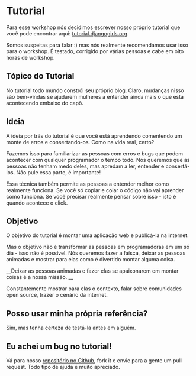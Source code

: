 # Tutorial

Para esse workshop nós decidimos escrever nosso próprio tutorial que você pode encontrar aqui: [tutorial.djangogirls.org](http://tutorial.djangogirls.org/).

Somos suspeitas para falar :) mas nós realmente recomendamos usar isso para o workshop. É testado, corrigido por várias pessoas e cabe em oito horas de workshop.

## Tópico do Tutorial

No tutorial todo mundo constrói seu próprio blog. Claro, mudanças nisso são bem-vindas se ajudarem mulheres a entender ainda mais o que está acontecendo embaixo do capô.

## Ideia

A ideia por trás do tutorial é que você está aprendendo comentendo um monte de erros e consertando-os. Como na vida real, certo?

Fazemos isso para familiarizar as pessoas com erros e bugs que podem acontecer com qualquer programador o tempo todo. Nós queremos que as pessoas não tenham medo deles, mas apredam a ler, entender e consertá-los. Não pule essa parte, é importante!

Essa técnica também permite as pessoas a entender melhor como realmente funciona. Se você só copiar e colar o código não vai aprender como funciona. Se você precisar realmente pensar sobre isso - isto é quando acontece o click.

## Objetivo

O objetivo do tutorial é montar uma aplicação web e publicá-la na internet.

Mas o objetivo não é transformar as pessoas em programadoras em um só dia - isso não é possível. Nós queremos fazer a faísca, deixar as pessoas animadas e mostrar para elas como é divertido montar alguma coisa.

__Deixar as pessoas animadas e fazer elas se apaixonarem em montar coisas é a nossa missão. __

Constantemente mostrar para elas o contexto, falar sobre comunidades open source, trazer o cenário da internet.

## Posso usar minha própria referência?

Sim, mas tenha certeza de testá-la antes em alguém.

## Eu achei um bug no tutorial!

Vá para nosso [repositório no Github](http://github.com/DjangoGirls/tutorial), fork it e envie para a gente um pull request. Todo tipo de ajuda é muito apreciado.
